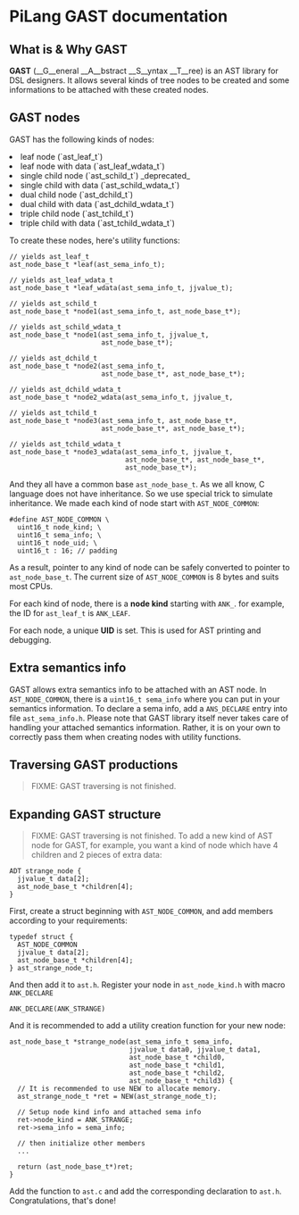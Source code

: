 # PiLang GAST documentation

## What is & Why GAST
__GAST__ (__G__eneral __A__bstract __S__yntax __T__ree) is an AST library
for DSL designers. It allows several kinds of tree nodes to be created
and some informations to be attached with these created nodes.

## GAST nodes
GAST has the following kinds of nodes:
<lo>
  <li>leaf node               (`ast_leaf_t`)</li>
  <li>leaf node with data     (`ast_leaf_wdata_t`)</li>
  <li>single child node       (`ast_schild_t`) _deprecated_</li>
  <li>single child with data  (`ast_schild_wdata_t`)</li>
  <li>dual child node         (`ast_dchild_t`)</li>
  <li>dual child with data    (`ast_dchild_wdata_t`)</li>
  <li>triple child node       (`ast_tchild_t`)</li>
  <li>triple child with data  (`ast_tchild_wdata_t`)</li>
</lo>

To create these nodes, here's utility functions:

    // yields ast_leaf_t
    ast_node_base_t *leaf(ast_sema_info_t);

    // yields ast_leaf_wdata_t
    ast_node_base_t *leaf_wdata(ast_sema_info_t, jjvalue_t);

    // yields ast_schild_t
    ast_node_base_t *node1(ast_sema_info_t, ast_node_base_t*);

    // yields ast_schild_wdata_t
    ast_node_base_t *node1(ast_sema_info_t, jjvalue_t,
                           ast_node_base_t*);
    
    // yields ast_dchild_t
    ast_node_base_t *node2(ast_sema_info_t,
                           ast_node_base_t*, ast_node_base_t*);
    
    // yields ast_dchild_wdata_t
    ast_node_base_t *node2_wdata(ast_sema_info_t, jjvalue_t,

    // yields ast_tchild_t
    ast_node_base_t *node3(ast_sema_info_t, ast_node_base_t*,
                           ast_node_base_t*, ast_node_base_t*);

    // yields ast_tchild_wdata_t
    ast_node_base_t *node3_wdata(ast_sema_info_t, jjvalue_t,
                                 ast_node_base_t*, ast_node_base_t*,
                                 ast_node_base_t*);

And they all have a common base `ast_node_base_t`. As we all know, C
language does not have inheritance. So we use special trick to simulate
inheritance. We made each kind of node start with `AST_NODE_COMMON`:

    #define AST_NODE_COMMON \
      uint16_t node_kind; \
      uint16_t sema_info; \
      uint16_t node_uid; \
      uint16_t : 16; // padding

As a result, pointer to any kind of node can be safely converted to 
pointer to `ast_node_base_t`. The current size of `AST_NODE_COMMON` is 8
bytes and suits most CPUs.

For each kind of node, there is a __node kind__ starting with `ANK_`. for
example, the ID for `ast_leaf_t` is `ANK_LEAF`.

For each node, a unique __UID__ is set. This is used for AST printing and
debugging.

## Extra semantics info
GAST allows extra semantics info to be attached with an AST node. In
`AST_NODE_COMMON`, there is a `uint16_t sema_info` where you can put in
your semantics information. To declare a sema info, add a `ANS_DECLARE`
entry into file `ast_sema_info.h`.
Please note that GAST library itself never takes care of handling your
attached semantics information. Rather, it is on your own to correctly
pass them when creating nodes with utility functions.

## Traversing GAST productions
> FIXME: GAST traversing is not finished.

## Expanding GAST structure
> FIXME: GAST traversing is not finished.
To add a new kind of AST node for GAST, for example, you want a kind of
node which have 4 children and 2 pieces of extra data:

    ADT strange_node {
      jjvalue_t data[2];
      ast_node_base_t *children[4];
    }

First, create a struct beginning with `AST_NODE_COMMON`, and add members
according to your requirements:

    typedef struct {
      AST_NODE_COMMON
      jjvalue_t data[2];
      ast_node_base_t *children[4];
    } ast_strange_node_t;

And then add it to `ast.h`. Register your node in `ast_node_kind.h` with 
macro `ANK_DECLARE`

    ANK_DECLARE(ANK_STRANGE)

And it is recommended to add a utility creation function for your new 
node:

    ast_node_base_t *strange_node(ast_sema_info_t sema_info,
                                  jjvalue_t data0, jjvalue_t data1,
                                  ast_node_base_t *child0,
                                  ast_node_base_t *child1,
                                  ast_node_base_t *child2,
                                  ast_node_base_t *child3) {
      // It is recommended to use NEW to allocate memory.
      ast_strange_node_t *ret = NEW(ast_strange_node_t);

      // Setup node kind info and attached sema info
      ret->node_kind = ANK_STRANGE;
      ret->sema_info = sema_info;

      // then initialize other members
      ...

      return (ast_node_base_t*)ret;
    }

Add the function to `ast.c` and add the corresponding declaration to
`ast.h`. Congratulations, that's done!

